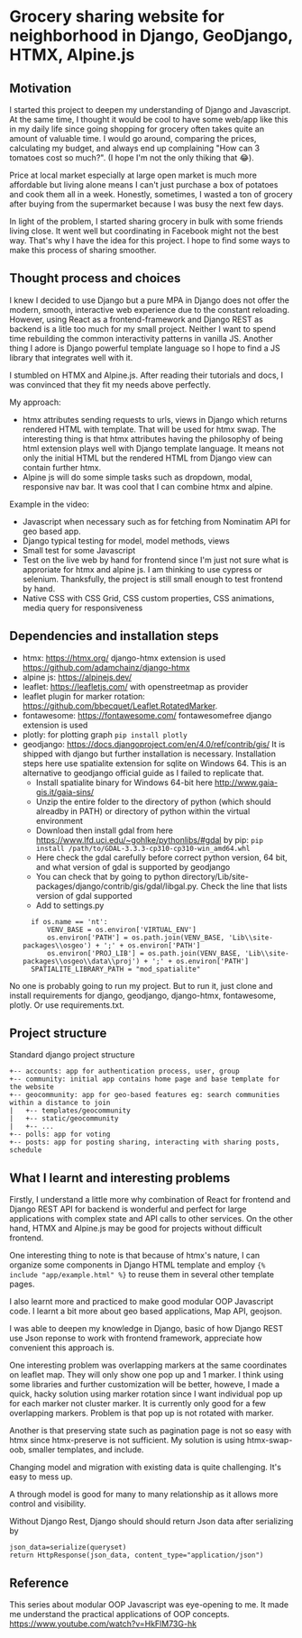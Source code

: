 # Grocery sharing website for neighborhood in Django, GeoDjango, HTMX, Alpine.js

## Motivation

I started this project to deepen my understanding of Django and Javascript. At the same time, I thought it would be cool to have some web/app like this in my daily life since going shopping for grocery often takes quite an amount of valuable time. I would go around, comparing the prices, calculating my budget, and always end up complaining "How can 3 tomatoes cost so much?". (I hope I'm not the only thiking that :joy:). 


Price at local market especially at large open market is much more affordable but living alone means I can't just purchase a box of potatoes and cook them all in a week. Honestly, sometimes, I wasted a ton of grocery after buying from the supermarket because I was busy the next few days.

In light of the problem, I started sharing grocery in bulk with some friends living close. It went well but coordinating in Facebook might not the best way.
That's why I have the idea for this project. I hope to find some ways to make this process of sharing smoother.

## Thought process and choices

I knew I decided to use Django but a pure MPA in Django does not offer the modern, smooth, interactive web experience due to the constant reloading.
However, using React as a frontend-framework and Django REST as backend is a litle too much for my small project. Neither I want to spend time rebuilding the common interactivity patterns in vanilla JS. Another thing I adore is Django powerful template language so I hope to find a JS library that integrates well with it. 

I stumbled on HTMX and Alpine.js. After reading their tutorials and docs, I was convinced that they fit my needs above perfectly.

My approach:
- htmx attributes sending requests to urls, views in Django which returns rendered HTML with template. That will be used for htmx swap. The interesting thing is that htmx attributes having the philosophy of being html extension plays well with Django template language. It means not only the initial HTML but the rendered HTML from Django view can contain further htmx.
- Alpine js will do some simple tasks such as dropdown, modal, responsive nav bar. It was cool that I can combine htmx and alpine. 

Example in the video:


- Javascript when necessary such as for fetching from Nominatim API for geo based app. 
- Django typical testing for model, model methods, views
- Small test for some Javascript
- Test on the live web by hand for frontend since I'm just not sure what is approriate for htmx and alpine js. I am thinking to use cypress or selenium. Thanksfully, the project is still small enough to test frontend by hand.
- Native CSS with CSS Grid, CSS custom properties, CSS animations, media query for responsiveness

## Dependencies and installation steps
- htmx: https://htmx.org/ django-htmx extension is used https://github.com/adamchainz/django-htmx
- alpine js: https://alpinejs.dev/
- leaflet: https://leafletjs.com/ with openstreetmap as provider
- leaflet plugin for marker rotation: https://github.com/bbecquet/Leaflet.RotatedMarker.
- fontawesome: https://fontawesome.com/ fontawesomefree django extension is used 
- plotly: for plotting graph `pip install plotly`
- geodjango: https://docs.djangoproject.com/en/4.0/ref/contrib/gis/ It is shipped with django but further installation is necessary. Installation steps here use spatialite extension for sqlite on Windows 64. This is an alternative to geodjango official guide as I failed to replicate that. 
  - Install spatialite binary for Windows 64-bit here http://www.gaia-gis.it/gaia-sins/
  - Unzip the entire folder to the directory of python (which should alreadby in PATH) or directory of python within the virtual environment
  - Download then install gdal from here  https://www.lfd.uci.edu/~gohlke/pythonlibs/#gdal by pip: `pip install /path/to/GDAL‑3.3.3‑cp310‑cp310‑win_amd64.whl`
  - Here check the gdal carefully before correct python version, 64 bit, and what version of gdal is supported by geodjango
  - You can check that by going to python directory/Lib/site-packages/django/contrib/gis/gdal/libgal.py. Check the line that lists version of gdal supported
  - Add to settings.py
  ```
    if os.name == 'nt':
        VENV_BASE = os.environ['VIRTUAL_ENV']
        os.environ['PATH'] = os.path.join(VENV_BASE, 'Lib\\site-packages\\osgeo') + ';' + os.environ['PATH']
        os.environ['PROJ_LIB'] = os.path.join(VENV_BASE, 'Lib\\site-packages\\osgeo\\data\\proj') + ';' + os.environ['PATH']
    SPATIALITE_LIBRARY_PATH = "mod_spatialite"
    ```
No one is probably going to run my project. But to run it, just clone and install requirements for django, geodjango, django-htmx, fontawesome, plotly. 
Or use requirements.txt. 

## Project structure

Standard django project structure 
```
+-- accounts: app for authentication process, user, group
+-- community: initial app contains home page and base template for the website
+-- geocommunity: app for geo-based features eg: search communities within a distance to join 
|   +-- templates/geocommunity
|   +-- static/geocommunity
|   +-- ...
+-- polls: app for voting
+-- posts: app for posting sharing, interacting with sharing posts, schedule
```

## What I learnt and interesting problems
Firstly, I understand a little more why combination of React for frontend and Django REST API for backend is wonderful and perfect for large applications with complex state and API calls to other services. On the other hand, HTMX and Alpine.js may be good for projects without difficult frontend. 

One interesting thing to note is that because of htmx's nature, I can organize some components in Django HTML template and employ 
`{% include "app/example.html" %}` to reuse them in several other template pages. 

I also learnt more and practiced to make good modular OOP Javascript code. I learnt a bit more about geo based applications, Map API, geojson.  

I was able to deepen my knowledge in Django, basic of how Django REST use Json reponse to work with frontend framework, appreciate how convenient this approach is.

One interesting problem was overlapping markers at the same coordinates on leaflet map. They will only show one pop up and 1 marker. I think using some libraries and further customization will be better, howeve, I made a quick, hacky solution using marker rotation since I want individual pop up for each marker not cluster marker.
It is currently only good for a few overlapping markers. Problem is that pop up is not rotated with marker.

Another is that preserving state such as pagination page is not so easy with htmx since htmx-preserve is not sufficient. My solution is using htmx-swap-oob, smaller templates, and include.   

Changing model and migration with existing data is quite challenging. It's easy to mess up. 

A through model is good for many to many relationship as it allows more control and visibility. 

Without Django Rest, Django should should return Json data after serializing by 
```
json_data=serialize(queryset)
return HttpResponse(json_data, content_type="application/json")
```


## Reference

This series about modular OOP Javascript was eye-opening to me. It made me understand the practical applications of OOP concepts.
https://www.youtube.com/watch?v=HkFlM73G-hk










